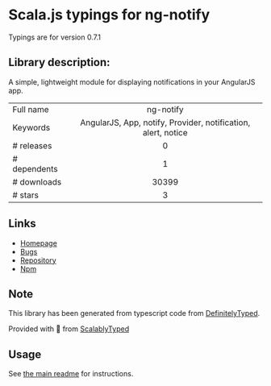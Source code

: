 
# Scala.js typings for ng-notify

Typings are for version 0.7.1

## Library description:
A simple, lightweight module for displaying notifications in your AngularJS app.

|                    |                 |
| ------------------ | :-------------: |
| Full name          | ng-notify |
| Keywords           | AngularJS, App, notify, Provider, notification, alert, notice |
| # releases         | 0 |
| # dependents       | 1 |
| # downloads        | 30399 |
| # stars            | 3 |

## Links
- [Homepage](https://github.com/matowens/ng-notify)
- [Bugs](https://github.com/matowens/ng-notify/issues)
- [Repository](https://github.com/matowens/ng-notify)
- [Npm](https://www.npmjs.com/package/ng-notify)
    


## Note
This library has been generated from typescript code from [DefinitelyTyped](https://definitelytyped.org).

Provided with :purple_heart: from [ScalablyTyped](https://github.com/oyvindberg/ScalablyTyped)

## Usage
See [the main readme](../../readme.md) for instructions.


